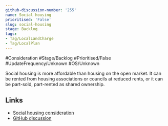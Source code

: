 ```yaml
---
github-discussion-number: '255'
name: Social housing
prioritised: 'False'
slug: social-housing
stage: Backlog
tags:
- Tag/LocalLandCharge
- Tag/LocalPlan
---
```


#Consideration #Stage/Backlog #Prioritised/False #UpdateFrequency/Unknown #OS/Unknown

Social housing is more affordable than housing on the open market. It can be rented from housing associations or councils at reduced rents, or it can be part-sold, part-rented as shared ownership.

## Links

* [Social housing consideration](https://design.planning.data.gov.uk/planning-consideration/social-housing)
* [GitHub discussion](https://github.com/digital-land/data-standards-backlog/discussions/255)